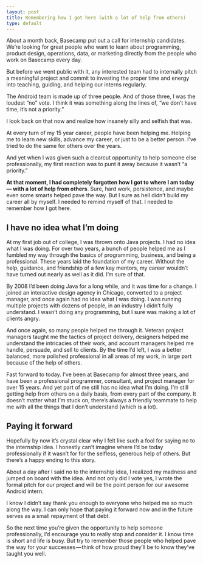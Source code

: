 ```yaml
---
layout: post
title: Remembering how I got here (with a lot of help from others)
type: default
---
```


About a month back, Basecamp put out a call for internship candidates. We’re looking for great people who want to learn about programming, product design, operations, data, or marketing directly from the people who work on Basecamp every day.

But before we went public with it, any interested team had to internally pitch a meaningful project and commit to investing the proper time and energy into teaching, guiding, and helping our interns regularly.

The Android team is made up of three people. And of those three, I was the loudest “no” vote. I think it was something along the lines of, “we don’t have time, it’s not a priority.”

I look back on that now and realize how insanely silly and selfish that was.

At every turn of my 15 year career, people have been helping me. Helping me to learn new skills, advance my career, or just to be a better person. I’ve tried to do the same for others over the years.

And yet when I was given such a clearcut opportunity to help someone else professionally, my first reaction was to punt it away because it wasn’t “a priority.”

**At that moment, I had completely forgotten how I got to where I am today — with a lot of help from others**. Sure, hard work, persistence, and maybe even some smarts helped pave the way. But I sure as hell didn’t build my career all by myself. I needed to remind myself of that. I needed to remember how I got here.

## I have no idea what I’m doing

At my first job out of college, I was thrown onto Java projects. I had no idea what I was doing. For over two years, a bunch of people helped me as I fumbled my way through the basics of programming, business, and being a professional. These years laid the foundation of my career. Without the help, guidance, and friendship of a few key mentors, my career wouldn’t have turned out nearly as well as it did. I’m sure of that.

By 2008 I’d been doing Java for a long while, and it was time for a change. I joined an interactive design agency in Chicago, converted to a project manager, and once again had no idea what I was doing. I was running multiple projects with dozens of people, in an industry I didn’t fully understand. I wasn’t doing any programming, but I sure was making a lot of clients angry.

And once again, so many people helped me through it. Veteran project managers taught me the tactics of project delivery, designers helped me understand the intricacies of their work, and account managers helped me handle, persuade, and sell to clients. By the time I’d left, I was a better balanced, more polished professional in all areas of my work, in large part because of the help of others.

Fast forward to today. I’ve been at Basecamp for almost three years, and have been a professional programmer, consultant, and project manager for over 15 years. And yet part of me still has no idea what I’m doing. I’m still getting help from others on a daily basis, from every part of the company. It doesn’t matter what I’m stuck on, there’s always a friendly teammate to help me with all the things that I don’t understand (which is a lot).

## Paying it forward

Hopefully by now it’s crystal clear why I felt like such a fool for saying no to the internship idea. I honestly can’t imagine where I’d be today professionally if it wasn’t for for the selfless, generous help of others. But there’s a happy ending to this story.

About a day after I said no to the internship idea, I realized my madness and jumped on board with the idea. And not only did I vote yes, I wrote the formal pitch for our project and will be the point person for our awesome Android intern.

I know I didn’t say thank you enough to everyone who helped me so much along the way. I can only hope that paying it forward now and in the future serves as a small repayment of that debt.

So the next time you’re given the opportunity to help someone professionally, I’d encourage you to really stop and consider it. I know time is short and life is busy. But try to remember those people who helped pave the way for your successes — think of how proud they’ll be to know they’ve taught you well.
